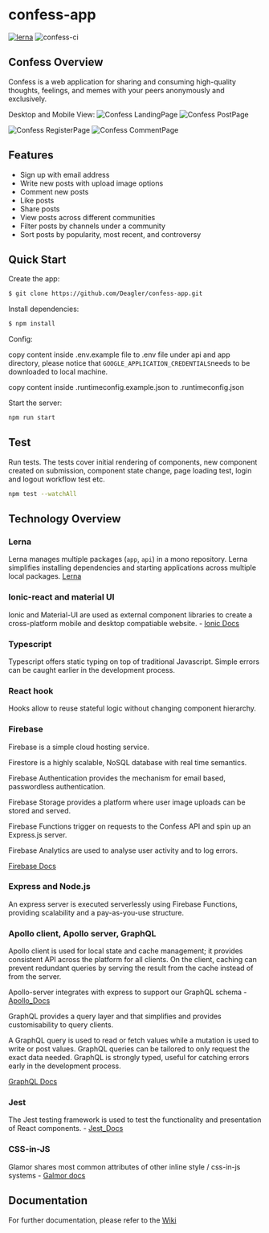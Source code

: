 # confess-app

[![lerna](https://img.shields.io/badge/maintained%20with-lerna-cc00ff.svg)](https://lerna.js.org/)
![confess-ci](https://github.com/Deagler/confess-app/workflows/confess-ci/badge.svg)

## Confess Overview
Confess is a web application for sharing and consuming high-quality thoughts, feelings, and memes with your peers anonymously and exclusively.
 
 Desktop and Mobile View:
![Confess LandingPage](confessPreview/landingPage.png?raw=true "landing")
![Confess PostPage](confessPreview/postPage.png?raw=true "post")
 
![Confess RegisterPage](confessPreview/mobileOverview.png?raw=true "register")
![Confess CommentPage](confessPreview/mobileComment.png?raw=true "comment")

## Features

  * Sign up with email address
  * Write new posts with upload image options
  * Comment new posts
  * Like posts
  * Share posts
  * View posts across different communities
  * Filter posts by channels under a community
  * Sort posts by popularity, most recent, and controversy 

## Quick Start
   Create the app:
```bash
$ git clone https://github.com/Deagler/confess-app.git
```
  Install dependencies:
```bash
$ npm install
```
  Config:

  copy content inside .env.example file to .env file under api and app directory, please notice that ``GOOGLE_APPLICATION_CREDENTIALS``needs to be    downloaded to local machine.

  copy content inside .runtimeconfig.example.json to .runtimeconfig.json


  Start the server:

```bash
npm run start
```

## Test

  Run tests. The tests cover initial rendering of components, new component created on submission, component state change, page loading test, login and logout workflow test etc.

```bash
npm test --watchAll
```

## Technology Overview

### Lerna
Lerna manages multiple packages (`app`, `api`) in a mono repository. Lerna simplifies installing dependencies and starting applications across multiple local packages. [Lerna](https://lerna.js.org/)

### Ionic-react and material UI
Ionic and Material-UI are used as external component libraries to create a cross-platform mobile and desktop compatiable website. - [Ionic Docs](https://ionicframework.com/docs)

### Typescript
Typescript offers static typing on top of traditional Javascript. Simple errors can be caught earlier in the development process.

### React hook 
Hooks allow to reuse stateful logic without changing component hierarchy.

### Firebase
Firebase is a simple cloud hosting service.

Firestore is a highly scalable, NoSQL database with real time semantics.

Firebase Authentication provides the mechanism for email based, passwordless authentication.

Firebase Storage provides a platform where user image uploads can be stored and served.

Firebase Functions trigger on requests to the Confess API and spin up an Express.js server.

Firebase Analytics are used to analyse user activity and to log errors. 

[Firebase Docs](https://firebase.google.com)

### Express and Node.js
An express server is executed serverlessly using Firebase Functions, providing scalability and a pay-as-you-use structure.

### Apollo client, Apollo server, GraphQL
Apollo client is used for local state and cache management; it provides consistent API across the platform for all clients. On the client, caching can prevent redundant queries by serving the result from the cache instead of from the server.

Apollo-server integrates with express to support our GraphQL schema - [Apollo_Docs](https://www.apollographql.com/docs)

GraphQL provides a query layer and that simplifies and provides customisability to query clients.

A GraphQL query is used to read or fetch values while a mutation is used to write or post values. GraphQL queries can be tailored to only request the exact data needed. GraphQL is strongly typed, useful for catching errors early in the development process.

[GraphQL Docs](https://graphql.org/learn/)

### Jest
The Jest testing framework is used to test the functionality and presentation of React components. - [Jest_Docs](https://jestjs.io/en/)

### CSS-in-JS
Glamor shares most common attributes of other inline style / css-in-js systems - [Galmor docs](https://www.gatsbyjs.org/docs/glamor/)

## Documentation
For further documentation, please refer to the [Wiki](https://github.com/Deagler/confess-app/wiki)
